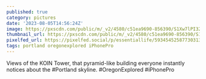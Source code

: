 ```yaml
---
published: true
category: pictures
date: '2023-08-05T14:56:24Z'
image: https://pxscdn.com/public/m/_v2/4580/c51ea9690-856390/S1Xw7lPI32ug/7JhNqG5BRfDBtbvAJOFAh6Ef56rEAaVWe1BMuPCc.jpg
thumbnail_url: https://pxscdn.com/public/m/_v2/4580/c51ea9690-856390/S1Xw7lPI32ug/7JhNqG5BRfDBtbvAJOFAh6Ef56rEAaVWe1BMuPCc_thumb.jpg
pixelfed_url: https://pixelfed.social/p/essentiallife/593454525877303136
tags: portland oregonexplored iPhonePro
---
```


Views of the KOIN Tower, that pyramid-like building everyone instantly notices about the #Portland skyline. #OregonExplored #iPhonePro